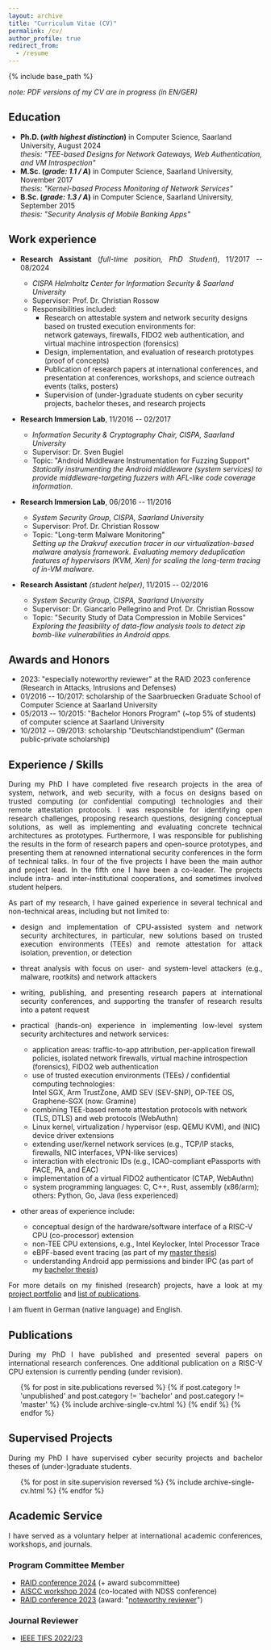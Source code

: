 ```yaml
---
layout: archive
title: "Curriculum Vitae (CV)"
permalink: /cv/
author_profile: true
redirect_from:
  - /resume
---
```


<head>
  <style>
      p {
          text-align: justify;
      }
  </style>
</head>

{% include base_path %}

_note: PDF versions of my CV are in progress (in EN/GER)_

## Education

* **Ph.D. (_with highest distinction_)** in Computer Science, Saarland University, August 2024  
  _thesis: "TEE-based Designs for Network Gateways, Web Authentication, and VM Introspection"_
* **M.Sc. (_grade: 1.1 / A_)** in Computer Science, Saarland University, November 2017  
  _thesis: "Kernel-based Process Monitoring of Network Services"_
* **B.Sc. (_grade: 1.3 / A_)** in Computer Science, Saarland University, September 2015  
  _thesis: "Security Analysis of Mobile Banking Apps"_

## Work experience

* **Research Assistant** (_full-time position, PhD Student_), 11/2017 -- 08/2024
  * _CISPA Helmholtz Center for Information Security & Saarland University_
  * Supervisor: Prof. Dr. Christian Rossow
  * Responsibilities included:
    * Research on attestable system and network security designs based on trusted execution environments for:  
    network gateways, firewalls, FIDO2 web authentication, and virtual machine introspection (forensics)
    * Design, implementation, and evaluation of research prototypes (proof of concepts)
    * Publication of research papers at international conferences, and presentation at conferences, workshops, and science outreach events (talks, posters)
    * Supervision of (under-)graduate students on cyber security projects, bachelor theses, and research projects

* **Research Immersion Lab**, 11/2016 -- 02/2017
  * _Information Security & Cryptography Chair, CISPA, Saarland University_
  * Supervisor: Dr. Sven Bugiel
  * Topic: "Android Middleware Instrumentation for Fuzzing Support"  
  _Statically instrumenting the Android middleware (system services) to provide middleware-targeting fuzzers with AFL-like code coverage information._

* **Research Immersion Lab**, 06/2016 -- 11/2016
  * _System Security Group, CISPA, Saarland University_
  * Supervisor: Prof. Dr. Christian Rossow
  * Topic: "Long-term Malware Monitoring"  
  _Setting up the Drakvuf execution tracer in our virtualization-based malware analysis framework.
  Evaluating memory deduplication features of hypervisors (KVM, Xen) for scaling the long-term tracing of in-VM malware._

* **Research Assistant** _(student helper)_, 11/2015 -- 02/2016
  * _System Security Group, CISPA, Saarland University_
  * Supervisor: Dr. Giancarlo Pellegrino and Prof. Dr. Christian Rossow
  * Topic: "Security Study of Data Compression in Mobile Services"  
  _Exploring the feasibility of data-flow analysis tools to detect zip bomb-like vulnerabilities in Android apps._

## Awards and Honors

* 2023: "especially noteworthy reviewer" at the RAID 2023 conference (Research in Attacks, Intrusions and Defenses)
* 01/2016 -- 10/2017: scholarship of the Saarbruecken Graduate School of Computer Science at Saarland University
* 05/2013 -- 10/2015: "Bachelor Honors Program" (~top 5% of students) of computer science at Saarland University
* 10/2012 -- 09/2013: scholarship "Deutschlandstipendium" (German public-private scholarship)

## Experience / Skills

During my PhD I have completed five research projects in the area of system, network, and web security, with a focus on designs based on trusted computing (or confidential computing) technologies and their remote attestation protocols.
I was responsible for identifying open research challenges, proposing research questions, designing conceptual solutions, as well as implementing and evaluating concrete technical architectures as prototypes.
Furthermore, I was responsible for publishing the results in the form of research papers and open-source prototypes, and presenting them at renowned international security conferences in the form of technical talks.
In four of the five projects I have been the main author and project lead.
In the fifth one I have been a co-leader.
The projects include intra- and inter-institutional cooperations, and sometimes involved student helpers.

As part of my research, I have gained experience in several technical and non-technical areas, including but not limited to:

* design and implementation of CPU-assisted system and network security architectures, in particular, new solutions based on trusted execution environments (TEEs) and remote attestation for attack isolation, prevention, or detection
* threat analysis with focus on user- and system-level attackers (e.g., malware, rootkits) and network attackers
* writing, publishing, and presenting research papers at international security conferences, and supporting the transfer of research results into a patent request

* practical (hands-on) experience in implementing low-level system security architectures and network services:
  * application areas: traffic-to-app attribution, per-application firewall policies, isolated network firewalls, virtual machine introspection (forensics), FIDO2 web authentication
  * use of trusted execution environments (TEEs) / confidential computing technologies:  
  Intel SGX, Arm TrustZone, AMD SEV (SEV-SNP), OP-TEE OS, Graphene-SGX (now: Gramine)
  * combining TEE-based remote attestation protocols with network (TLS, DTLS) and web protocols (WebAuthn)
  * Linux kernel, virtualization / hypervisor (esp. QEMU KVM), and (NIC) device driver extensions
  * extending user/kernel network services (e.g., TCP/IP stacks, firewalls, NIC interfaces, VPN-like services)
  * interaction with electronic IDs (e.g., ICAO-compliant ePassports with PACE, PA, and EAC)
  * implementation of a virtual FIDO2 authenticator (CTAP, WebAuthn)
  * system programming languages: C, C++, Rust, assembly (x86/arm);  
  others: Python, Go, Java (less experienced)

* other areas of experience include:
  * conceptual design of the hardware/software interface of a RISC-V CPU (co-processor) extension
  * non-TEE CPU extensions, e.g., Intel Keylocker, Intel Processor Trace
  * eBPF-based event tracing (as part of my [master thesis](https://fa-schwarz.github.io/publication/master))
  * understanding Android app permissions and binder IPC (as part of my [bachelor thesis](https://fa-schwarz.github.io/publication/bachelor))

For more details on my finished (research) projects, have a look at my [project portfolio](https://fa-schwarz.github.io/portfolio/) and [list of publications](https://fa-schwarz.github.io/publications/).

I am fluent in German (native language) and English.

## Publications

During my PhD I have published and presented several papers on international research conferences.
One additional publication on a RISC-V CPU extension is currently pending (under revision).

  <ul>{% for post in site.publications reversed %}
    {% if post.category != 'unpublished' and post.category != 'bachelor' and post.category != 'master' %}
      {% include archive-single-cv.html %}
    {% endif %}
  {% endfor %}</ul>

## Supervised Projects

During my PhD I have supervised cyber security projects and bachelor theses of (under-)graduate students.

  <ul>{% for post in site.supervision reversed %}
    {% include archive-single-cv.html %}
  {% endfor %}</ul>
  
## Academic Service

I have served as a voluntary helper at international academic conferences, workshops, and journals.

### Program Committee Member

* [RAID conference 2024](https://raid2024.github.io/) (+ award subcommittee)
* [AISCC workshop 2024](https://www.ndss-symposium.org/ndss2024/co-located-events/aiscc/) (co-located with NDSS conference)
* [RAID conference 2023](https://raid2023.org) (award: &quot;[noteworthy reviewer](https://x.com/chrossow/status/1715037102973309026)&quot;)

### Journal Reviewer

* [IEEE TIFS 2022/23](https://signalprocessingsociety.org/publications-resources/ieee-transactions-information-forensics-and-security)